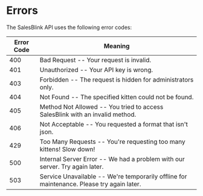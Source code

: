 # Errors

The SalesBlink API uses the following error codes:


| Error Code | Meaning                                                                                   |
| ---------- | ----------------------------------------------------------------------------------------- |
| 400        | Bad Request -- Your request is invalid.                                                   |
| 401        | Unauthorized -- Your API key is wrong.                                                    |
| 403        | Forbidden -- The request is hidden for administrators only.                               |
| 404        | Not Found -- The specified kitten could not be found.                                     |
| 405        | Method Not Allowed -- You tried to access SalesBlink with an invalid method.              |
| 406        | Not Acceptable -- You requested a format that isn't json.                                 |
| 429        | Too Many Requests -- You're requesting too many kittens! Slow down!                       |
| 500        | Internal Server Error -- We had a problem with our server. Try again later.               |
| 503        | Service Unavailable -- We're temporarily offline for maintenance. Please try again later. |
